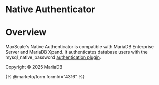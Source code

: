 
# Native Authenticator


# Overview


MaxScale's Native Authenticator is compatible with MariaDB Enterprise Server and MariaDB Xpand. It authenticates database users with the mysql_native_password [authentication plugin](https://app.gitbook.com/s/SsmexDFPv2xG2OTyO5yV/reference/plugins/authentication-plugins/authentication-plugin-mysql_native_password).


Copyright © 2025 MariaDB


{% @marketo/form formId="4316" %}
